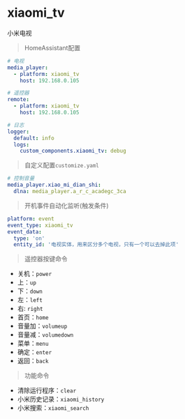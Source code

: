 # xiaomi_tv

小米电视

> HomeAssistant配置
```yaml
# 电视
media_player:
  - platform: xiaomi_tv
    host: 192.168.0.105

# 遥控器
remote:
  - platform: xiaomi_tv
    host: 192.168.0.105

# 日志
logger:
  default: info
  logs:
    custom_components.xiaomi_tv: debug
```

> 自定义配置`customize.yaml`
```yaml
# 控制音量
media_player.xiao_mi_dian_shi:
  dlna: media_player.a_r_c_acadegc_3ca
```

> 开机事件自动化监听(触发条件)
```yaml
platform: event
event_type: xiaomi_tv
event_data:  
  type: 'on'
  entity_id: '电视实体，用来区分多个电视，只有一个可以去掉此项'
```

> 遥控器按键命令
- 关机：`power`
- 上：`up`
- 下：`down`
- 左：`left`
- 右: `right`
- 首页：`home`
- 音量加：`volumeup`
- 音量减：`volumedown`
- 菜单：`menu`
- 确定：`enter`
- 返回：`back`

> 功能命令
- 清除运行程序：`clear`
- 小米历史记录：`xiaomi_history`
- 小米搜索：`xiaomi_search`